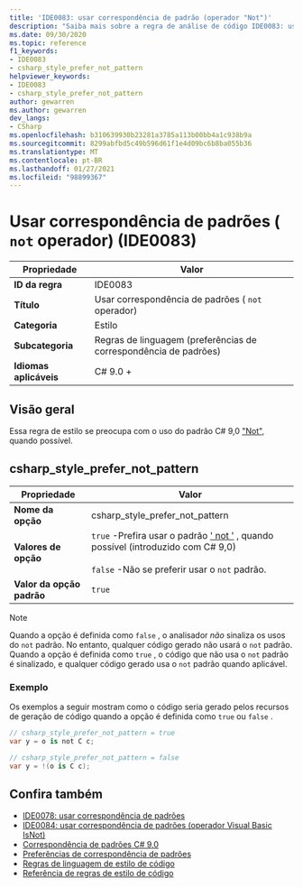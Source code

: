 ```yaml
---
title: 'IDE0083: usar correspondência de padrão (operador "Not")'
description: "Saiba mais sobre a regra de análise de código IDE0083: usar correspondência de padrão (operador ' not ')"
ms.date: 09/30/2020
ms.topic: reference
f1_keywords:
- IDE0083
- csharp_style_prefer_not_pattern
helpviewer_keywords:
- IDE0083
- csharp_style_prefer_not_pattern
author: gewarren
ms.author: gewarren
dev_langs:
- CSharp
ms.openlocfilehash: b310639930b23281a3785a113b00bb4a1c938b9a
ms.sourcegitcommit: 8299abfbd5c49b596d61f1e4d09bc6b8ba055b36
ms.translationtype: MT
ms.contentlocale: pt-BR
ms.lasthandoff: 01/27/2021
ms.locfileid: "98899367"
---
```

# <a name="use-pattern-matching-not-operator-ide0083"></a>Usar correspondência de padrões ( `not` operador) (IDE0083)

|Propriedade|Valor|
|-|-|
| **ID da regra** | IDE0083 |
| **Título** | Usar correspondência de padrões ( `not` operador) |
| **Categoria** | Estilo |
| **Subcategoria** | Regras de linguagem (preferências de correspondência de padrões) |
| **Idiomas aplicáveis** | C# 9.0 + |

## <a name="overview"></a>Visão geral

Essa regra de estilo se preocupa com o uso do padrão C# 9,0 ["Not"](../../../csharp/whats-new/csharp-9.md#pattern-matching-enhancements), quando possível.

## <a name="csharp_style_prefer_not_pattern"></a>csharp_style_prefer_not_pattern

|Propriedade|Valor|
|-|-|
| **Nome da opção** | csharp_style_prefer_not_pattern |
| **Valores de opção** | `true` -Prefira usar o padrão [' not '](../../../csharp/whats-new/csharp-9.md#pattern-matching-enhancements) , quando possível (introduzido com C# 9,0)<br /><br />`false` -Não se preferir usar o `not` padrão. |
| **Valor da opção padrão** | `true` |

> [!NOTE]
> Quando a opção é definida como `false` , o analisador *não* sinaliza os usos do `not` padrão. No entanto, qualquer código gerado não usará o `not` padrão. Quando a opção é definida como `true` , o código que não usa o `not` padrão é sinalizado, e qualquer código gerado usa o `not` padrão quando aplicável.

### <a name="example"></a>Exemplo

Os exemplos a seguir mostram como o código seria gerado pelos recursos de geração de código quando a opção é definida como `true` ou `false` .

```csharp
// csharp_style_prefer_not_pattern = true
var y = o is not C c;

// csharp_style_prefer_not_pattern = false
var y = !(o is C c);
```

## <a name="see-also"></a>Confira também

- [IDE0078: usar correspondência de padrões](ide0078.md)
- [IDE0084: usar correspondência de padrões (operador Visual Basic IsNot)](ide0084.md)
- [Correspondência de padrões C# 9,0](../../../csharp/whats-new/csharp-9.md#pattern-matching-enhancements)
- [Preferências de correspondência de padrões](pattern-matching-preferences.md)
- [Regras de linguagem de estilo de código](language-rules.md)
- [Referência de regras de estilo de código](index.md)
